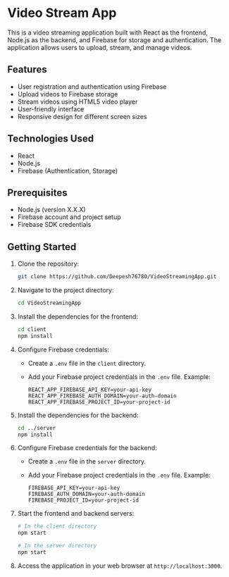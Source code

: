 # Video Stream App

This is a video streaming application built with React as the frontend, Node.js as the backend, and Firebase for storage and authentication. The application allows users to upload, stream, and manage videos.

## Features

- User registration and authentication using Firebase
- Upload videos to Firebase storage
- Stream videos using HTML5 video player
- User-friendly interface
- Responsive design for different screen sizes

## Technologies Used

- React
- Node.js
- Firebase (Authentication, Storage)

## Prerequisites

- Node.js (version X.X.X)
- Firebase account and project setup
- Firebase SDK credentials

## Getting Started

1. Clone the repository:

   ```bash
   git clone https://github.com/Deepesh76780/VideoStreamingApp.git

2. Navigate to the project directory:

   ```bash
   cd VideoStreamingApp
   
3. Install the dependencies for the frontend:

   ```bash
   cd client
   npm install

4. Configure Firebase credentials:

   - Create a `.env` file in the `client` directory.
   - Add your Firebase project credentials in the `.env` file. Example:

     ```plaintext
     REACT_APP_FIREBASE_API_KEY=your-api-key
     REACT_APP_FIREBASE_AUTH_DOMAIN=your-auth-domain
     REACT_APP_FIREBASE_PROJECT_ID=your-project-id
     ```

5. Install the dependencies for the backend:

   ```bash
   cd ../server
   npm install
   
6. Configure Firebase credentials for the backend:

   - Create a `.env` file in the `server` directory.
   - Add your Firebase project credentials in the `.env` file. Example:

     ```plaintext
     FIREBASE_API_KEY=your-api-key
     FIREBASE_AUTH_DOMAIN=your-auth-domain
     FIREBASE_PROJECT_ID=your-project-id
     ```

7. Start the frontend and backend servers:

   ```bash
   # In the client directory
   npm start

   # In the server directory
   npm start
   
8. Access the application in your web browser at `http://localhost:3000`.

    
  
 
